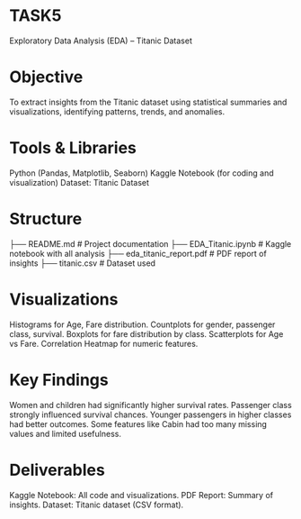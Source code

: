 # TASK5
Exploratory Data Analysis (EDA) – Titanic Dataset
# Objective
To extract insights from the Titanic dataset using statistical summaries and visualizations, identifying patterns, trends, and anomalies.

# Tools & Libraries
Python (Pandas, Matplotlib, Seaborn)
Kaggle Notebook (for coding and visualization)
Dataset: Titanic Dataset

# Structure
├── README.md                   # Project documentation
├── EDA_Titanic.ipynb            # Kaggle notebook with all analysis
├── eda_titanic_report.pdf       # PDF report of insights
├── titanic.csv                  # Dataset used

# Visualizations

Histograms for Age, Fare distribution.
Countplots for gender, passenger class, survival.
Boxplots for fare distribution by class.
Scatterplots for Age vs Fare.
Correlation Heatmap for numeric features.

# Key Findings
Women and children had significantly higher survival rates.
Passenger class strongly influenced survival chances.
Younger passengers in higher classes had better outcomes.
Some features like Cabin had too many missing values and limited usefulness.

# Deliverables
Kaggle Notebook: All code and visualizations.
PDF Report: Summary of insights.
Dataset: Titanic dataset (CSV format).

